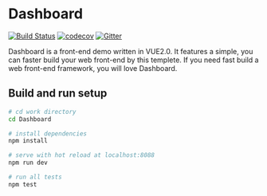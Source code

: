 # Dashboard

[![Build Status](https://travis-ci.org/nightlegend/Dashboard.svg)](https://travis-ci.org/nightlegend/Dashboard) [![codecov](https://codecov.io/gh/nightlegend/Dashboard/branch/master/graph/badge.svg)](https://codecov.io/gh/nightlegend/Dashboard) [![Gitter](https://badges.gitter.im/nightlegend/Dashboard.svg)](https://gitter.im/nightlegend/Dashboard?utm_source=badge&utm_medium=badge&utm_campaign=pr-badge)


Dashboard is a front-end demo written in VUE2.0. It features a simple, you can faster build your web front-end by this templete. If you need fast build a web front-end framework, you will love Dashboard.


## Build and run setup

``` bash
# cd work directory
cd Dashboard

# install dependencies
npm install

# serve with hot reload at localhost:8088
npm run dev

# run all tests
npm test
```
